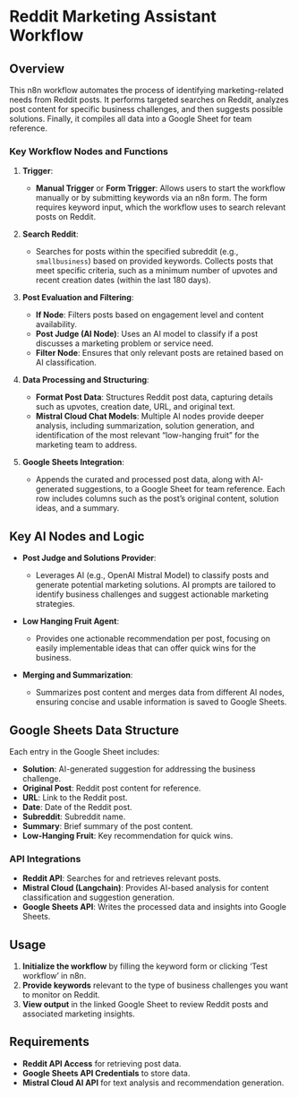# Reddit Marketing Assistant Workflow

## Overview

This n8n workflow automates the process of identifying marketing-related needs from Reddit posts. It performs targeted searches on Reddit, analyzes post content for specific business challenges, and then suggests possible solutions. Finally, it compiles all data into a Google Sheet for team reference.

### Key Workflow Nodes and Functions

1. **Trigger**:
   - **Manual Trigger** or **Form Trigger**: Allows users to start the workflow manually or by submitting keywords via an n8n form. The form requires keyword input, which the workflow uses to search relevant posts on Reddit.

2. **Search Reddit**:
   - Searches for posts within the specified subreddit (e.g., `smallbusiness`) based on provided keywords. Collects posts that meet specific criteria, such as a minimum number of upvotes and recent creation dates (within the last 180 days).

3. **Post Evaluation and Filtering**:
   - **If Node**: Filters posts based on engagement level and content availability.
   - **Post Judge (AI Node)**: Uses an AI model to classify if a post discusses a marketing problem or service need.
   - **Filter Node**: Ensures that only relevant posts are retained based on AI classification.

4. **Data Processing and Structuring**:
   - **Format Post Data**: Structures Reddit post data, capturing details such as upvotes, creation date, URL, and original text.
   - **Mistral Cloud Chat Models**: Multiple AI nodes provide deeper analysis, including summarization, solution generation, and identification of the most relevant “low-hanging fruit” for the marketing team to address.

5. **Google Sheets Integration**:
   - Appends the curated and processed post data, along with AI-generated suggestions, to a Google Sheet for team reference. Each row includes columns such as the post’s original content, solution ideas, and a summary.

## Key AI Nodes and Logic

- **Post Judge and Solutions Provider**:
  - Leverages AI (e.g., OpenAI Mistral Model) to classify posts and generate potential marketing solutions. AI prompts are tailored to identify business challenges and suggest actionable marketing strategies.

- **Low Hanging Fruit Agent**:
  - Provides one actionable recommendation per post, focusing on easily implementable ideas that can offer quick wins for the business.

- **Merging and Summarization**:
  - Summarizes post content and merges data from different AI nodes, ensuring concise and usable information is saved to Google Sheets.

## Google Sheets Data Structure

Each entry in the Google Sheet includes:
- **Solution**: AI-generated suggestion for addressing the business challenge.
- **Original Post**: Reddit post content for reference.
- **URL**: Link to the Reddit post.
- **Date**: Date of the Reddit post.
- **Subreddit**: Subreddit name.
- **Summary**: Brief summary of the post content.
- **Low-Hanging Fruit**: Key recommendation for quick wins.

### API Integrations

- **Reddit API**: Searches for and retrieves relevant posts.
- **Mistral Cloud (Langchain)**: Provides AI-based analysis for content classification and suggestion generation.
- **Google Sheets API**: Writes the processed data and insights into Google Sheets.

## Usage

1. **Initialize the workflow** by filling the keyword form or clicking ‘Test workflow’ in n8n.
2. **Provide keywords** relevant to the type of business challenges you want to monitor on Reddit.
3. **View output** in the linked Google Sheet to review Reddit posts and associated marketing insights.

## Requirements

- **Reddit API Access** for retrieving post data.
- **Google Sheets API Credentials** to store data.
- **Mistral Cloud AI API** for text analysis and recommendation generation.
